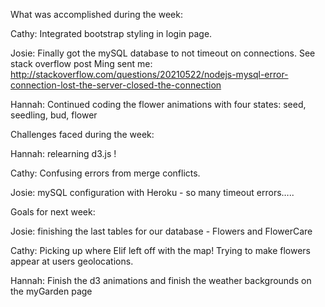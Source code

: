 What was accomplished during the week:


Cathy: Integrated bootstrap styling in login page.

Josie: Finally got the mySQL database to not timeout on connections.  See stack overflow post Ming sent me:
http://stackoverflow.com/questions/20210522/nodejs-mysql-error-connection-lost-the-server-closed-the-connection

Hannah: Continued coding the flower animations with four states: seed, seedling, bud, flower

Challenges faced during the week:

Hannah: relearning d3.js !

Cathy: Confusing errors from merge conflicts.

Josie: mySQL configuration with Heroku - so many timeout errors…..

Goals for next week:

Josie: finishing the last tables for our database - Flowers and FlowerCare

Cathy: Picking up where Elif left off with the map! Trying to make flowers appear at users geolocations.

Hannah: Finish the d3 animations and finish the weather backgrounds on the myGarden page

